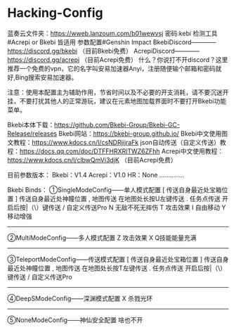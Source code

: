 # Hacking-Config   
蓝奏云文件夹：https://wweb.lanzoum.com/b01wewvsj 密码:kebi
检测工具#Acrepi or Bkebi 皆适用
参数配置#Genshin Impact
BkebiDiscord————https://discord.gg/bkebi   （目前Bkebi免费）
AcrepiDiscord————https://discord.gg/acrepi  （目前Acrepi免费）
什么？你说打不开discord？这里推荐一个免费的vpn，它的名字叫安易加速器Anyi，注册随便输个邮箱和密码就好,Bing搜索安易加速器。

注意：使用本配置主为辅助作用，节省时间以及不必要的开支消耗，请不要沉迷开挂，不要打扰其他人的正常游玩，建议在元素地图加载界面时不要打开Bkebi功能菜单。

Bkebi本体下载：https://github.com/Bkebi-Group/Bkebi-GC-Release/releases 
Bkebi网站：https://bkebi-group.github.io/
Bkebi中文使用图文教程：https://www.kdocs.cn/l/csNDRjijraFk
json自动传送（自定义传送）教程：https://docs.qq.com/doc/DTFFHRXRlTWZ6ZFhh
Acrepi中文使用教程：https://www.kdocs.cn/l/clbwQmVi3djK （目前Acrepi免费）


目前参数版本：
Bkebi：V1.4 
Acrepi：V1.0
HR：None
..............



Bkebi Binds：
①SingleModeConfig——单人模式配置
[     传送自身最近处宝箱位置
]     传送自身最近处神瞳位置
,      地图传送 在地图处长按U左键传送
.      任务点传送 开启后按|（\）键传送
/     自定义传送Pro
N    无敌不死无摔伤
T    攻击效果
I     自由移动
Y    移动增强
*******************************************************************************
②MultiModeConfig——多人模式配置
Z   攻击效果
X   Q技能能量充满
*******************************************************************************
③TeleportModeConfig——传送模式配置
[     传送自身最近处宝箱位置
]     传送自身最近处神瞳位置
,      地图传送 在地图处长按T左键传送
.      任务点传送 开启后按|（\）键传送
/     自定义传送Pro
*******************************************************************************
④DeepSModeConfig——深渊模式配置
X     杀戮光环
*******************************************************************************
⑤NoneModeConfig——神仙安全配置
啥也不开
